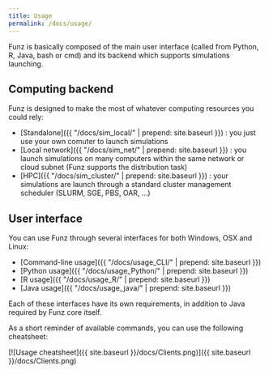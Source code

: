 ```yaml
---
title: Usage
permalink: /docs/usage/
---
```


Funz is basically composed of the main user interface (called from Python, R, Java, bash or cmd) and its backend which supports simulations launching.

## Computing backend

Funz is designed to make the most of whatever computing resources you could rely:

  * [Standalone]({{ "/docs/sim_local/" | prepend: site.baseurl }}) : you just use your own comuter to launch simulations
  * [Local network]({{ "/docs/sim_net/" | prepend: site.baseurl }}) : you launch simulations on many computers within the same network or cloud subnet (Funz supports the distribution task)
  * [HPC]({{ "/docs/sim_cluster/" | prepend: site.baseurl }}) : your simulations are launch through a standard cluster management scheduler (SLURM, SGE, PBS, OAR, ...)


## User interface

You can use Funz through several interfaces for both Windows, OSX and Linux:

  * [Command-line usage]({{ "/docs/usage_CLI/" | prepend: site.baseurl }}) 
  * [Python usage]({{ "/docs/usage_Python/" | prepend: site.baseurl }}) 
  * [R usage]({{ "/docs/usage_R/" | prepend: site.baseurl }}) 
  * [Java usage]({{ "/docs/usage_java/" | prepend: site.baseurl }})

Each of these interfaces have its own requirements, in addition to Java required by Funz core itself.

As a short reminder of available commands, you can use the following cheatsheet:

[![Usage cheatsheet]({{ site.baseurl }}/docs/Clients.png)]({{ site.baseurl }}/docs/Clients.png)


